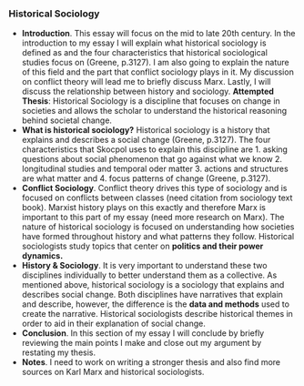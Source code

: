 ### Historical Sociology
- **Introduction**. This essay will focus on the mid to late 20th century. In the introduction to my essay I will explain what historical sociology is defined as and the four characteristics that historical sociological studies focus on (Greene, p.3127). I am also going to explain the nature of this field and the part that conflict sociology plays in it. My discussion on conflict theory will lead me to briefly discuss Marx. Lastly, I will discuss the relationship between history and sociology. **Attempted Thesis**: Historical Sociology is a discipline that focuses on change in societies and allows the scholar to understand the historical reasoning behind societal change. 
- **What is historical sociology?** Historical sociology is a history that explains and describes a social change (Greene, p.3127). The four characteristics that Skocpol uses to explain this discipline are 1. asking questions about social phenomenon that go against what we know 2. longitudinal studies and temporal oder matter 3. actions and structures are what matter and 4. focus patterns of change (Greene, p.3127).
- **Conflict Sociology**. Conflict theory drives this type of sociology and is focused on conflicts between classes (need citation from sociology text book). Marxist history plays on this exactly and therefore Marx is important to this part of my essay (need more research on Marx). The nature of historical sociology is focused on understanding how societies have formed throughout history and what patterns they follow. Historical sociologists study topics that center on **politics and their power dynamics.**
- **History & Sociology**. It is very important to understand these two disciplines individually to better understand them as a collective. As mentioned above, historical sociology is a sociology that explains and describes social change. Both disciplines have narratives that explain and describe, however, the difference is the **data and methods** used to create the narrative. Historical sociologists describe historical themes in order to aid in their explanation of social change.
- **Conclusion**. In this section of my essay I will conclude by briefly reviewing the main points I make and close out my argument by restating my thesis.
- **Notes**. I need to work on writing a stronger thesis and also find more sources on Karl Marx and historical sociologists.  
